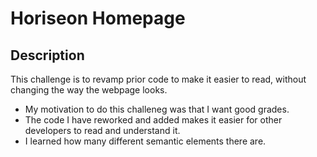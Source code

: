 # Horiseon Homepage

## Description

This challenge is to revamp prior code to make it easier to read, without changing the way the webpage looks.

- My motivation to do this challeneg was that I want good grades.
- The code I have reworked and added makes it easier for other developers to read and understand it.
- I learned how many different semantic elements there are.
